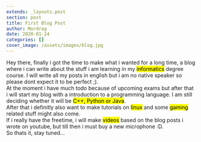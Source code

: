 ```yaml
---
extends: _layouts.post
section: post
title: First Blog Post
author: Mordrag
date: 2020-01-24
categories: []
cover_image: /assets/images/blog.jpg
---
```


Hey there,
finally i got the time to make what i wanted for a long time,
a blog where i can write about the stuff i am learning in my <mark>informatics</mark> degree course.
I will write all my posts in english but i am no native speaker so please dont expect it
to be perfect ;).  
At the moment i have much todo because of upcoming exams but after that i will start my
blog with a introduction to a programming language. I am still deciding whether it will be
<mark>C++, Python or Java</mark>.  
After that i definitly also want to make tutorials on <mark>linux</mark> and some <mark>gaming</mark> related stuff
might also come.  
If i really have the freetime, i will make <mark>videos</mark> based on the blog posts i wrote on youtube,
but till then i must buy a new microphone :D.  
So thats it, stay tuned...